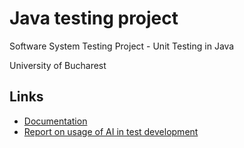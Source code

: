 # Java testing project
Software System Testing Project - Unit Testing in Java

University of Bucharest
## Links
- [Documentation](https://docs.google.com/document/d/1B5loSxm6wB3Htjn3X3g5jCT2iBhiUhzQz8wprbnFIYk/edit)
- [Report on usage of AI in test development](https://docs.google.com/document/d/1-Mg40E-dmh-bTdIvFPfBNWGuHeusm-UDayheW2xoaoU/edit)
